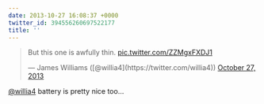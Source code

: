 ```yaml
---
date: 2013-10-27 16:08:37 +0000
twitter_id: 394556260697522177
title: ''
---
```


<blockquote class="twitter-tweet"><p lang="en" dir="ltr">But this one is awfully thin. <a href="http://t.co/ZZMgxFXDJ1">pic.twitter.com/ZZMgxFXDJ1</a></p>&mdash; James Williams ([@willia4](https://twitter.com/willia4)) <a href="https://twitter.com/willia4/status/394555821461606400?ref_src=twsrc%5Etfw">October 27, 2013</a></blockquote>
<script async src="https://platform.twitter.com/widgets.js" charset="utf-8"></script>

[@willia4](https://twitter.com/willia4) battery is pretty nice too…
